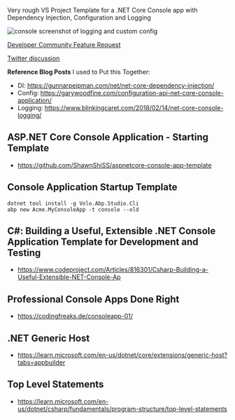 Very rough VS Project Template for a .NET Core Console app with Dependency Injection, Configuration and Logging

![console screenshot of logging and custom config](readme-media/console-logging-workaround.png)

[Developer Community Feature Request](https://developercommunity.visualstudio.com/idea/651671/net-core-console-template-with-di-logging-config.html)

[Twitter discussion](https://twitter.com/spottedmahn/status/1151911538183364609?s=20)

**Reference Blog Posts** I used to Put this Together:

- DI: https://gunnarpeipman.com/net/net-core-dependency-injection/
- Config: https://garywoodfine.com/configuration-api-net-core-console-application/
- Logging: https://www.blinkingcaret.com/2018/02/14/net-core-console-logging/

## ASP.NET Core Console Application - Starting Template
+ https://github.com/ShawnShiSS/aspnetcore-console-app-template

## Console Application Startup Template
```
dotnet tool install -g Volo.Abp.Studio.Cli
abp new Acme.MyConsoleApp -t console --old
```

## C#: Building a Useful, Extensible .NET Console Application Template for Development and Testing
+ https://www.codeproject.com/Articles/816301/Csharp-Building-a-Useful-Extensible-NET-Console-Ap

## Professional Console Apps Done Right
+ https://codingfreaks.de/consoleapp-01/

## .NET Generic Host
+ https://learn.microsoft.com/en-us/dotnet/core/extensions/generic-host?tabs=appbuilder

## Top Level Statements
+ https://learn.microsoft.com/en-us/dotnet/csharp/fundamentals/program-structure/top-level-statements
